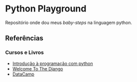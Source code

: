 # Python Playground
Repositório onde dou meus *baby-steps* na linguagem python.

## Referências

### Cursos e Livros

* [Introdução à programação com python](references/intro-prog-python)
* [Welcome To The Django](references/wttd)
* [DataCamp](references/datacamp)